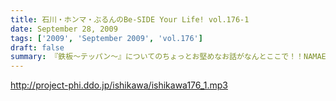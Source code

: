 ```yaml
---
title: 石川・ホンマ・ぶるんのBe-SIDE Your Life! vol.176-1
date: September 28, 2009
tags: ['2009', 'September 2009', 'vol.176']
draft: false
summary: 『鉄板～テッパン～』についてのちょっとお堅めなお話がなんとここで！！NAMAE
---
```


http://project-phi.ddo.jp/ishikawa/ishikawa176_1.mp3